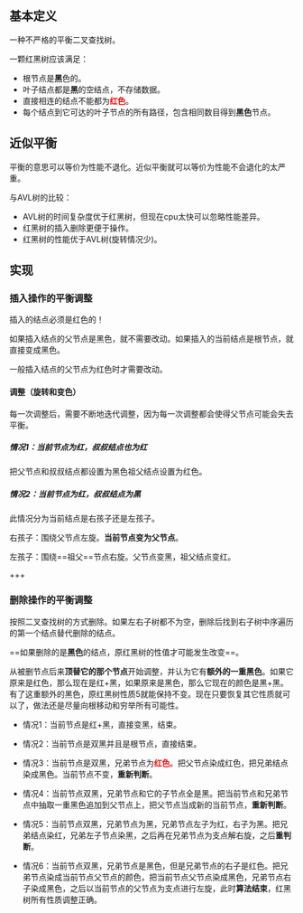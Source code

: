 ## 基本定义

一种不严格的平衡二叉查找树。

一颗红黑树应该满足：

- 根节点是**黑**色的。
- 叶子结点都是**黑**的空结点，不存储数据。
- 直接相连的结点不能都为<span style="color:red;font-weight:bold">红色</span>。
- 每个结点到它可达的叶子节点的所有路径，包含相同数目得到**黑色**节点。



## 近似平衡

平衡的意思可以等价为性能不退化。近似平衡就可以等价为性能不会退化的太严重。

与AVL树的比较：

- AVL树的时间复杂度优于红黑树，但现在cpu太快可以忽略性能差异。
- 红黑树的插入删除更便于操作。
- 红黑树的性能优于AVL树(旋转情况少)。



## 实现

### 插入操作的平衡调整

插入的结点必须是红色的！

如果插入结点的父节点是黑色，就不需要改动。如果插入的当前结点是根节点，就直接变成黑色。



一般插入结点的父节点为红色时才需要改动。

#### 调整（旋转和变色）

每一次调整后，需要不断地迭代调整，因为每一次调整都会使得父节点可能会失去平衡。



##### 情况1：当前节点为红，叔叔结点也为红

把父节点和叔叔结点都设置为黑色祖父结点设置为红色。



##### 情况2：当前节点为红，叔叔结点为黑

此情况分为当前结点是右孩子还是左孩子。

右孩子：围绕父节点左旋。**当前节点变为父节点**。

左孩子：围绕==祖父==节点右旋。父节点变黑，祖父结点变红。

+++

### 删除操作的平衡调整

按照二叉查找树的方式删除。如果左右子树都不为空，删除后找到右子树中序遍历的第一个结点替代删除的结点。

==如果删除的是**黑色**的结点，原红黑树的性值才可能发生改变==。



从被删节点后来**顶替它的那个节点**开始调整，并认为它有**额外的一重黑色**。如果它原来是红色，那么现在是红+黑，如果原来是黑色，那么它现在的颜色是黑+黑。有了这重额外的黑色，原红黑树性质5就能保持不变。现在只要恢复其它性质就可以了，做法还是尽量向根移动和穷举所有可能性。



- 情况1：当前节点是红+黑，直接变黑，结束。
- 情况2：当前节点是双黑并且是根节点，直接结束。





- 情况3：当前节点是双黑，兄弟节点为<span style="color:red;">**红色**</span>。把父节点染成红色，把兄弟结点染成黑色。当前节点不变，**重新判断**。
- 情况4：当前节点双黑，兄弟节点和它的子节点全是黑。把当前节点和兄弟节点中抽取一重黑色追加到父节点上，把父节点当成新的当前节点，**重新判断**。
- 情况5：当前节点双黑，兄弟节点为黑，兄弟节点左子为红，右子为黑。把兄弟结点染红，兄弟左子节点染黑，之后再在兄弟节点为支点解右旋，之后**重判断**。
- 情况6：当前节点双黑，兄弟节点是黑色，但是兄弟节点的右子是红色。把兄弟节点染成当前节点父节点的颜色，把当前节点父节点染成黑色，兄弟节点右子染成黑色，之后以当前节点的父节点为支点进行左旋，此时**算法结束**，红黑树所有性质调整正确。





